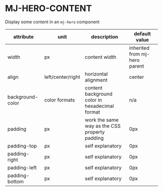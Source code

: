 # MJ-HERO-CONTENT

Display some content in an `mj-hero` component

attribute        | unit              | description                                    | default value
-----------------|-------------------|------------------------------------------------|------------------------------
width            | px                | content width                                  | inherited from mj-hero parent
align            | left/center/right | horizontal alignment                           | center
background-color | color formats     | content background color in hexadecimal format | n/a
padding          | px                | work the same way as the CSS property padding  | 0px
padding-top      | px                | self explanatory                               | 0px
padding-right    | px                | self explanatory                               | 0px
padding-left     | px                | self explanatory                               | 0px
padding-bottom   | px                | self explanatory                               | 0px
